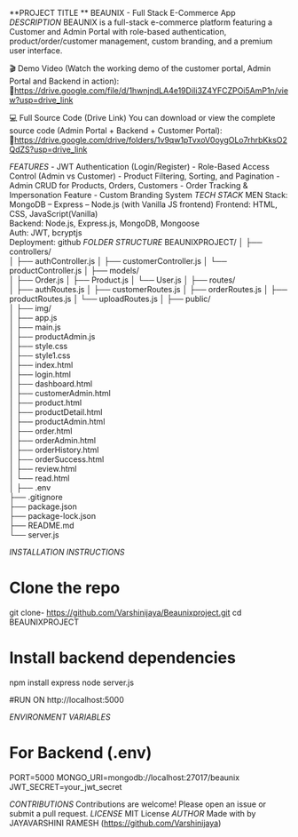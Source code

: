 **PROJECT TITLE **
    BEAUNIX - Full Stack E-Commerce App
*DESCRIPTION*
    BEAUNIX is a full-stack e-commerce platform featuring a Customer and Admin Portal with role-based authentication, product/order/customer management, custom branding, and a premium user interface.

🎬 Demo Video (Watch the working demo of the customer portal, Admin Portal and Backend in action):
🔗https://drive.google.com/file/d/1hwnjndLA4e19DiIi3Z4YFCZPOi5AmP1n/view?usp=drive_link

💻 Full Source Code (Drive Link)
   You can download or view the complete source code (Admin Portal + Backend + Customer Portal):
🔗https://drive.google.com/drive/folders/1v9qw1pTvxoV0oygOLo7rhrbKksO2QdZS?usp=drive_link


*FEATURES*
    - JWT Authentication (Login/Register)
    - Role-Based Access Control (Admin vs Customer)
    - Product Filtering, Sorting, and Pagination
    - Admin CRUD for Products, Orders, Customers
    - Order Tracking & Impersonation Feature
    - Custom Branding System
*TECH STACK*
    MEN Stack: MongoDB – Express – Node.js (with Vanilla JS frontend)
    Frontend: HTML, CSS, JavaScript(Vanilla)  
    Backend: Node.js, Express.js, MongoDB, Mongoose  
    Auth: JWT, bcryptjs  
    Deployment: github
*FOLDER STRUCTURE*
BEAUNIXPROJECT/
│
├── controllers/                 
│   ├── authController.js
│   ├── customerController.js
│   └── productController.js
│
├── models/                      
│   ├── Order.js
│   ├── Product.js
│   └── User.js
│
├── routes/                      
│   ├── authRoutes.js
│   ├── customerRoutes.js
│   ├── orderRoutes.js
│   ├── productRoutes.js
│   └── uploadRoutes.js
│
├── public/                      
│   ├── img/                     
│   ├── app.js                   
│   ├── main.js                  
│   ├── productAdmin.js          
│   ├── style.css                
│   ├── style1.css               
│   ├── index.html               
│   ├── login.html               
│   ├── dashboard.html           
│   ├── customerAdmin.html       
│   ├── product.html             
│   ├── productDetail.html       
│   ├── productAdmin.html        
│   ├── order.html               
│   ├── orderAdmin.html          
│   ├── orderHistory.html        
│   ├── orderSuccess.html        
│   ├── review.html              
│   └── read.html                
│
├── .env                         
├── .gitignore                   
├── package.json                 
├── package-lock.json            
├── README.md                    
└── server.js                    




*INSTALLATION INSTRUCTIONS*
  # Clone the repo
  git clone- https://github.com/Varshinijaya/Beaunixproject.git
  cd BEAUNIXPROJECT

  # Install backend dependencies
  npm install express
  node server.js
  
  #RUN ON 
  http://localhost:5000
    

*ENVIRONMENT VARIABLES*
  # For Backend (.env)
  PORT=5000
  MONGO_URI=mongodb://localhost:27017/beaunix
  JWT_SECRET=your_jwt_secret
  

*CONTRIBUTIONS*
  Contributions are welcome! Please open an issue or submit a pull request.
*LICENSE*
  MIT License
*AUTHOR*
  Made with by JAYAVARSHINI RAMESH (https://github.com/Varshinijaya)
